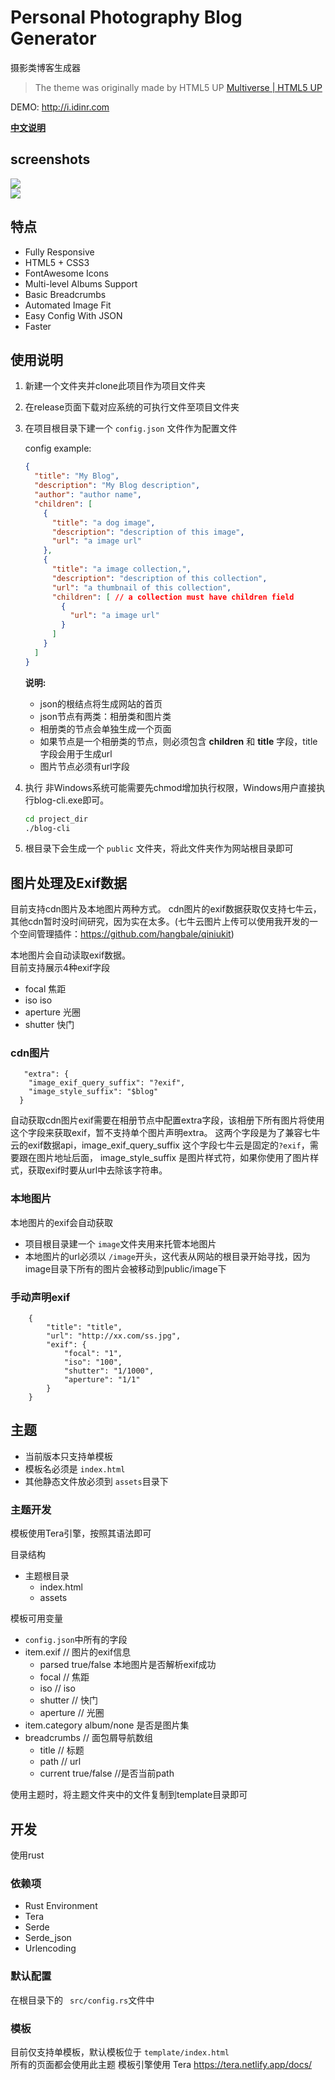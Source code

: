 # Personal Photography Blog Generator
摄影类博客生成器

> The theme was originally made by HTML5 UP [Multiverse | HTML5 UP](https://html5up.net/multiverse)



DEMO: http://i.idinr.com

 [**中文说明**](https://github.com/hangbale/photography-blog/wiki/%E4%BD%BF%E7%94%A8%E8%AF%B4%E6%98%8E)

## screenshots

![](https://github.com/hangbale/photography-blog/blob/master/screenshots/pc.png?raw=true)   
![](https://github.com/hangbale/photography-blog/blob/master/screenshots/mobile.png?raw=true)


## 特点

- Fully Responsive
- HTML5 + CSS3
- FontAwesome Icons
- Multi-level Albums Support
- Basic Breadcrumbs
- Automated Image Fit
- Easy Config With JSON
- Faster



## 使用说明
1. 新建一个文件夹并clone此项目作为项目文件夹

2. 在release页面下载对应系统的可执行文件至项目文件夹

3. 在项目根目录下建一个 `config.json` 文件作为配置文件

   config example:

   ```json
   {
     "title": "My Blog",
     "description": "My Blog description",
     "author": "author name",
     "children": [
       {
         "title": "a dog image",
         "description": "description of this image",
         "url": "a image url"
       },
       {
         "title": "a image collection,",
         "description": "description of this collection",
         "url": "a thumbnail of this collection",
         "children": [ // a collection must have children field
           {
             "url": "a image url"
           }
         ]
       }
     ]
   }
   ```

   **说明:**

   - json的根结点将生成网站的首页
   - json节点有两类：相册类和图片类
   - 相册类的节点会单独生成一个页面
   - 如果节点是一个相册类的节点，则必须包含 **children** 和 **title** 字段，title字段会用于生成url
   - 图片节点必须有url字段

4. 执行
   非Windows系统可能需要先chmod增加执行权限，Windows用户直接执行blog-cli.exe即可。

   ```bash
   cd project_dir
   ./blog-cli
   
   ```
   
5. 根目录下会生成一个 `public` 文件夹，将此文件夹作为网站根目录即可

## 图片处理及Exif数据
目前支持cdn图片及本地图片两种方式。
cdn图片的exif数据获取仅支持七牛云，其他cdn暂时没时间研究，因为实在太多。(七牛云图片上传可以使用我开发的一个空间管理插件：https://github.com/hangbale/qiniukit)

本地图片会自动读取exif数据。   
目前支持展示4种exif字段
- focal 焦距
- iso   iso
- aperture 光圈
- shutter 快门

### cdn图片
```
   "extra": {
    "image_exif_query_suffix": "?exif",
    "image_style_suffix": "$blog"
  }
```
自动获取cdn图片exif需要在相册节点中配置extra字段，该相册下所有图片将使用这个字段来获取exif，暂不支持单个图片声明extra。
这两个字段是为了兼容七牛云的exif数据api，image_exif_query_suffix 这个字段七牛云是固定的`?exif`，需要跟在图片地址后面，
image_style_suffix 是图片样式符，如果你使用了图片样式，获取exif时要从url中去除该字符串。

### 本地图片
本地图片的exif会自动获取

- 项目根目录建一个 `image`文件夹用来托管本地图片
- 本地图片的url必须以 `/image`开头，这代表从网站的根目录开始寻找，因为image目录下所有的图片会被移动到public/image下

### 手动声明exif

```
    {
        "title": "title",
        "url": "http://xx.com/ss.jpg",
        "exif": {
            "focal": "1",
            "iso": "100",
            "shutter": "1/1000",
            "aperture": "1/1"
        }
    }
```

## 主题

- 当前版本只支持单模板
- 模板名必须是 `index.html`
- 其他静态文件放必须到 `assets`目录下

### 主题开发
模板使用Tera引擎，按照其语法即可

目录结构
- 主题根目录
  - index.html
  - assets

模板可用变量
 - `config.json`中所有的字段
 - item.exif // 图片的exif信息
    - parsed true/false 本地图片是否解析exif成功
    - focal // 焦距
    - iso  // iso
    - shutter // 快门
    - aperture // 光圈
- item.category album/none 是否是图片集
- breadcrumbs // 面包屑导航数组
  - title // 标题
  - path // url
  - current true/false //是否当前path

使用主题时，将主题文件夹中的文件复制到template目录即可

## 开发

使用rust

### 依赖项

- Rust Environment
- Tera
- Serde
- Serde_json
- Urlencoding

### 默认配置

在根目录下的 ` src/config.rs`文件中

### 模板
目前仅支持单模板，默认模板位于 `template/index.html`   
所有的页面都会使用此主题
模板引擎使用 Tera https://tera.netlify.app/docs/



